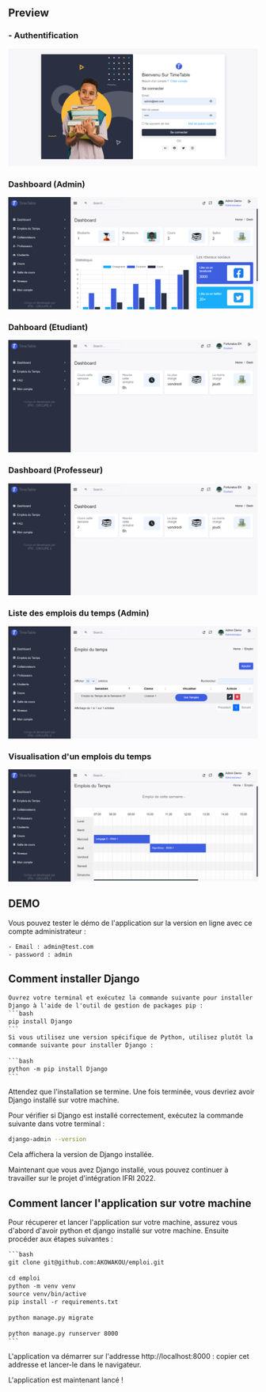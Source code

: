 
## Preview

### - Authentification

![Auth Screenshot](./docs/auth.png)
### Dashboard (Admin)

![Auth Screenshot](./docs/dashboard-2.png)

### Dahboard (Etudiant)

![Auth Screenshot](./docs/user-dashboard.png)

### Dashboard (Professeur)

![Auth Screenshot](./docs/user-dashboard.png)

### Liste des emplois du temps (Admin)

![Auth Screenshot](./docs/timetables.png)

### Visualisation d'un emplois du temps

![Auth Screenshot](./docs/view-timetable.png)

## DEMO

Vous pouvez tester le démo de l'application sur la version en ligne avec ce compte administrateur : 

    - Email : admin@test.com
    - password : admin
## Comment installer Django

    Ouvrez votre terminal et exécutez la commande suivante pour installer Django à l'aide de l'outil de gestion de packages pip :
    ```bash
    pip install Django
    ```
    Si vous utilisez une version spécifique de Python, utilisez plutôt la commande suivante pour installer Django :

    ```bash
    python -m pip install Django
    ```	
Attendez que l'installation se termine. Une fois terminée, vous devriez avoir Django installé sur votre machine.

Pour vérifier si Django est installé correctement, exécutez la commande suivante dans votre terminal :

```bash
django-admin --version
```
Cela affichera la version de Django installée.

Maintenant que vous avez Django installé, vous pouvez continuer à travailler sur le projet d'intégration IFRI 2022.

## Comment lancer l'application sur votre machine

Pour récuperer et lancer l'application sur votre machine, assurez vous d'abord d'avoir python et django installé sur votre machine. Ensuite procéder aux étapes suivantes :

    ```bash
    git clone git@github.com:AKOWAKOU/emploi.git

    cd emploi
    python -m venv venv 
    source venv/bin/active
    pip install -r requirements.txt

    python manage.py migrate

    python manage.py runserver 8000
    ```
L'application va démarrer sur l'addresse http://localhost:8000 : copier cet addresse et lancer-le dans le navigateur.

L'application est maintenant lancé !


